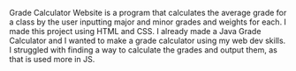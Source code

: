 Grade Calculator Website is a program that calculates the average grade for a class by the user inputting major and minor grades and weights for each. I made this project using HTML and CSS. I already made a Java Grade Calculator 
and I wanted to make a grade calculator using my web dev skills. I struggled with finding a way to calculate the grades and output them, as that is used more in JS.
